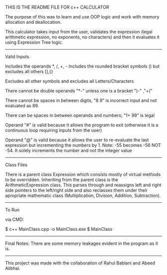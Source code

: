 THIS IS THE README FILE FOR c++ CALCULATOR

The purpose of this was to learn and use OOP logic and work with memory allocation and deallocation. 

This calculator takes input from the user, validates the expression (legal arithmetic expression, no exponents, no characters) and then it evaluates it using Expression Tree logic. 


********************************

Valid Inputs

Includes the operands *, /, +, -
Includes the rounded bracket symbols () but excludes all others [],{}

Excludes all other symbols and excludes all Letters/Characters

There cannot be double operands "*-" unless one is a bracket ")-" ,"+("

There cannot be spaces in between digits, "8       9" is incorrect input and not evaluated as 89.

There can be spaces in between operands and numbers; "1+      99" is legal

Operand "#" is valid because it allows the program to exit (otherwise it is a continuous loop requiring inputs from the user)

Operand "@" is valid because it allows the user to re-evaluate the last expression but incrementing the numbers by 1.
Note: -55 becomes -56 NOT -54. It solely increments the number and not the integer value

**********************************

Class Files

There is a parent class Expression which consists mostly of virtual methods to be overridden. Inheriting from the parent class is the ArithmeticExpression class. This parses through and reassigns left and right side pointers to the left/right side and also reclasses them under their apropriate mathematic class (Multiplication, Division, Addition, Subtraction).


**********************************

To Run

via CMD:

$ c++ MainClass.cpp -o MainClass.exe
$ MainClass


***********************************

Final Notes:
There are some memory leakages evident in the program as it is.


***********************************

This project was made with the collaboration of Rahul Bablani and Abeed Alibhai.
